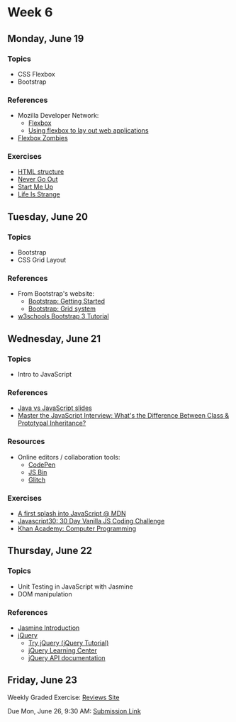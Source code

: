# Week 6

## Monday, June 19

### Topics

- CSS Flexbox
- Bootstrap

### References

- Mozilla Developer Network:
	- [Flexbox](https://developer.mozilla.org/en-US/docs/Learn/CSS/CSS_layout/Flexbox)
	- [Using flexbox to lay out web applications](https://developer.mozilla.org/en-US/docs/Web/CSS/CSS_Flexible_Box_Layout/Using_flexbox_to_lay_out_web_applications)
- [Flexbox Zombies](http://flexboxzombies.com)

### Exercises

- [HTML structure](../exercises/html-structure/)
- [Never Go Out](../exercises/never-go-out/)
- [Start Me Up](../exercises/start-me-up/)
- [Life Is Strange](../exercises/bootstrap-life-is-strange/)

## Tuesday, June 20

### Topics

- Bootstrap
- CSS Grid Layout

### References

- From Bootstrap's website:
	- [Bootstrap: Getting Started](http://getbootstrap.com/getting-started/)
	- [Bootstrap: Grid system](http://getbootstrap.com/css/#grid)
- [w3schools Bootstrap 3 Tutorial](https://www.w3schools.com/bootstrap/)

## Wednesday, June 21

### Topics

- Intro to JavaScript

### References

- [Java vs JavaScript slides](https://wecancodeit.github.io/java-slides/web/java-vs-javascript/)
- [Master the JavaScript Interview: What's the Difference Between Class & Prototypal Inheritance?](https://medium.com/javascript-scene/master-the-javascript-interview-what-s-the-difference-between-class-prototypal-inheritance-e4cd0a7562e9)

### Resources

- Online editors / collaboration tools:
	- [CodePen](https://codepen.io)
	- [JS Bin](https://jsbin.com)
	- [Glitch](https://glitch.com/)

### Exercises
- [A first splash into JavaScript @ MDN](https://developer.mozilla.org/en-US/docs/Learn/JavaScript/First_steps/A_first_splash)
- [Javascript30: 30 Day Vanilla JS Coding Challenge](https://javascript30.com/)
- [Khan Academy: Computer Programming](https://www.khanacademy.org/computing/computer-programming/programming)

## Thursday, June 22

### Topics

- Unit Testing in JavaScript with Jasmine
- DOM manipulation

### References

- [Jasmine Introduction](https://jasmine.github.io/2.0/introduction.html)
- [jQuery](https://jquery.com/)
	- [Try jQuery (jQuery Tutorial)](http://try.jquery.com/)
	- [jQuery Learning Center](http://learn.jquery.com/)
	- [jQuery API documentation](http://api.jquery.com/)

## Friday, June 23

Weekly Graded Exercise: [Reviews Site](../exercises/reviews-site)

Due Mon, June 26, 9:30 AM: [Submission Link](https://goo.gl/forms/0I9EJpSWTnX1mbcA2)
